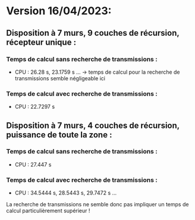 # Version 16/04/2023:

## Disposition à 7 murs, 9 couches de récursion, récepteur unique :

### Temps de calcul sans recherche de transmissions : 

- CPU : 26.28 s, 23.1759 s ... -> temps de calcul pour la recherche de transmissions semble négligeable ici

### Temps de calcul avec recherche de transmissions :

- CPU : 22.7297 s



## Disposition à 7 murs, 4 couches de récursion, puissance de toute la zone :

### Temps de calcul sans recherche de transmissions : 

- CPU : 27.447 s

### Temps de calcul avec recherche de transmissions :

- CPU : 34.5444 s, 28.5443 s,  29.7472 s ...

La recherche de transmissions ne semble donc pas impliquer un temps de calcul particulièrement supérieur !

